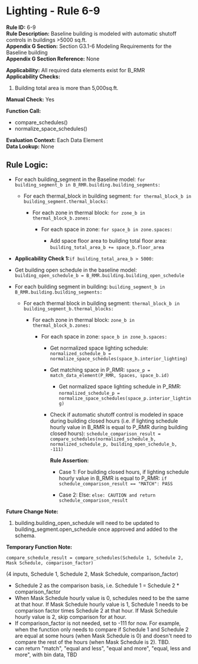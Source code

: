 
# Lighting - Rule 6-9

**Rule ID:** 6-9  
**Rule Description:** Baseline building is modeled with automatic shutoff controls in buildings >5000 sq.ft.  
**Appendix G Section:** Section G3.1-6 Modeling Requirements for the Baseline building  
**Appendix G Section Reference:**  None  

**Applicability:** All required data elements exist for B_RMR  
**Applicability Checks:**  

  1. Building total area is more than 5,000sq.ft.  

**Manual Check:** Yes  

**Function Call:**  

  - compare_schedules()
  - normalize_space_schedules()

**Evaluation Context:** Each Data Element  
**Data Lookup:** None  

## Rule Logic: 

- For each building_segment in the Baseline model: `for building_segment_b in B_RMR.building.building_segments:`  

  - For each thermal_block in building segment: `for thermal_block_b in building_segment.thermal_blocks:`  

    - For each zone in thermal block: `for zone_b in thermal_block_b.zones:`  

      - For each space in zone: `for space_b in zone.spaces:`  

        - Add space floor area to building total floor area: `building_total_area_b += space_b.floor_area`  

- **Applicability Check 1:**`if building_total_area_b > 5000:`  

- Get building open schedule in the baseline model: `building_open_schedule_b = B_RMR.building.building_open_schedule`  

- For each building segment in building: `building_segment_b in B_RMR.building.building_segments:`  

  - For each thermal block in building segment: `thermal_block_b in building_segment_b.thermal_blocks:`  

    - For each zone in thermal block: `zone_b in thermal_block_b.zones:`  

      - For each space in zone: `space_b in zone_b.spaces:`  

        - Get normalized space lighting schedule: `normalized_schedule_b = normalize_space_schedules(space_b.interior_lighting)`  

        - Get matching space in P_RMR: `space_p = match_data_element(P_RMR, Spaces, space_b.id)`  

          - Get normalized space lighting schedule in P_RMR: `normalized_schedule_p = normalize_space_schedules(space_p.interior_lighting)`

        - Check if automatic shutoff control is modeled in space during building closed hours (i.e. if lighting schedule hourly value in B_RMR is equal to P_RMR during building closed hours): `schedule_comparison_result = compare_schedules(normalized_schedule_b, normalized_schedule_p, building_open_schedule_b, -111)`  

          **Rule Assertion:**

          - Case 1: For building closed hours, if lighting schedule hourly value in B_RMR is equal to P_RMR: `if schedule_comparison_result == "MATCH": PASS`  

          - Case 2: Else: `else: CAUTION and return schedule_comparison_result`  

**Future Change Note:**

  1. building.building_open_schedule will need to be updated to building_segment.open_schedule once approved and added to the schema.


**Temporary Function Note:**

`compare_schedule_result = compare_schedules(Schedule 1, Schedule 2, Mask Schedule, comparison_factor)`

(4 inputs, Schedule 1, Schedule 2, Mask Schedule, comparison_factor)

- Schedule 2 as the comparison basis, i.e. Schedule 1 = Schedule 2 * comparison_factor
- When Mask Schedule hourly value is 0, schedules need to be the same at that hour. If Mask Schedule hourly value is 1, Schedule 1 needs to be comparison factor times Schedule 2 at that hour. If Mask Schedule hourly value is 2, skip comparison for at hour.
- If comparison_factor is not needed, set to -111 for now. For example, when the function only needs to compare if Schedule 1 and Schedule 2 are equal at some hours (when Mask Schedule is 0) and doesn't need to compare the rest of the hours (when Mask Schedule is 2). TBD.
- can return "match", "equal and less", "equal and more", "equal, less and more", with bin data, TBD

